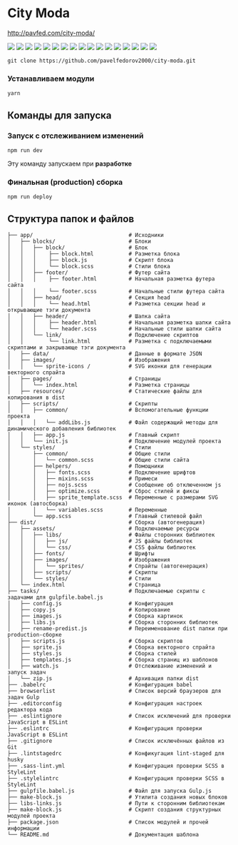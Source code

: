 # City Moda

http://pavfed.com/city-moda/

<img src="https://github.com/pavelfedorov2000/city-moda/assets/66357864/11d4a041-eea4-4d12-b041-11970265422b" />
<img src="https://github.com/pavelfedorov2000/city-moda/assets/66357864/dcbdd2b2-1d5f-4aad-a3c2-5b1325949666" />
<img src="https://github.com/pavelfedorov2000/city-moda/assets/66357864/cd3961c2-ac5e-4ce1-ad72-1809ac02e8bc" />
<img src="https://github.com/pavelfedorov2000/city-moda/assets/66357864/a6560fcb-7694-41d4-992a-fc8e1f14205a" />
<img src="https://github.com/pavelfedorov2000/city-moda/assets/66357864/84993b08-6949-48ca-bf23-890d33581b53" />
<img src="https://github.com/pavelfedorov2000/city-moda/assets/66357864/2f874bae-0b08-4387-b01a-efdb8821d899" />
<img src="https://github.com/pavelfedorov2000/city-moda/assets/66357864/736d8fb6-ccee-4ca6-b779-dadfc8f72999" />
<img src="https://github.com/pavelfedorov2000/city-moda/assets/66357864/bef73959-74d3-4d97-933f-171dbaa17f2f" />
<img src="https://github.com/pavelfedorov2000/city-moda/assets/66357864/57eff3b2-7979-40b6-a8cd-73fb71bae638" />
<img src="https://github.com/pavelfedorov2000/city-moda/assets/66357864/cb7fa946-c610-455f-80a2-a7370aa89ae5" />
<img src="https://github.com/pavelfedorov2000/city-moda/assets/66357864/ed0c86bc-888d-4951-846e-e7df997e6304" />
<img src="https://github.com/pavelfedorov2000/city-moda/assets/66357864/163e10fc-79cf-4fcf-9625-04f745f27723" />
<img src="https://github.com/pavelfedorov2000/city-moda/assets/66357864/1d809a58-d094-4124-bb60-28e3d5a45028" />
<img src="https://github.com/pavelfedorov2000/city-moda/assets/66357864/0faffbe3-362c-4236-9c2e-2085716a9130" />
<img src="https://github.com/pavelfedorov2000/city-moda/assets/66357864/8518a1d4-f903-451c-8ac7-029655d2a218" />
<img src="https://github.com/pavelfedorov2000/city-moda/assets/66357864/ea7e59cc-1dd7-475f-aaa4-fc72bbcc888c" />
<img src="https://github.com/pavelfedorov2000/city-moda/assets/66357864/a67f8fda-2e10-4a03-a108-4a469f0457c8" />

```
git clone https://github.com/pavelfedorov2000/city-moda.git
```

### Устанавливаем модули

```
yarn
```

## Команды для запуска

### Запуск с отслеживанием изменений

```
npm run dev
```

Эту команду запускаем при **разработке**

### Финальная (production) сборка

```
npm run deploy
```

## Структура папок и файлов

```
├── app/                              # Исходники
│   ├── blocks/                       # Блоки
│   │   ├── block/                    # Блок
│   │   │    ├── block.html           # Разметка блока
│   │   │    ├── block.js             # Скрипт блока
│   │   │    └── block.scss           # Стили блока
│   │   ├── footer/                   # Футер сайта
│   │   │    ├── footer.html          # Начальная разметка футера сайта
│   │   │    └── footer.scss          # Начальные стили футера сайта
│   │   ├── head/                     # Секция head
│   │   │    └── head.html            # Разметка секции head и открывающие тэги документа
│   │   ├── header/                   # Шапка сайта
│   │   │    ├── header.html          # Начальная разметка шапки сайта
│   │   │    └── header.scss          # Начальные стили шапки сайта
│   │   └── link/                     # Подключение скриптов
│   │        └── link.html            # Разметка с подключаемыми скриптами и закрывающе тэги документа
│   ├── data/                         # Данные в формате JSON
│   ├── images/                       # Изображения
│   │   └── sprite-icons /            # SVG иконки для генерации векторного спрайта
│   ├── pages/                        # Страницы
│   │   └── index.html                # Разметка страницы
│   ├── resources/                    # Статические файлы для копирования в dist
│   ├── scripts/                      # Скрипты
│   │   ├── common/                   # Вспомогательные функции проекта
│   │   │   └── addLibs.js            # Файл содержащий методы для динамического добавления библиотек
│   │   ├── app.js                    # Главный скрипт
│   │   └── init.js                   # Подключение модулей проекта
│   └── styles/                       # Стили
│       ├── common/                   # Общие стили
│       │   └── common.scss           # Общие стили сайта
│       ├── helpers/                  # Помощники
│       │   ├── fonts.scss            # Подключение шрифтов
│       │   ├── mixins.scss           # Примеси
│       │   ├── nojs.scss             # Сообщение об отключенном js
│       │   ├── optimize.scss         # Сброс стилей и фиксы
│       │   ├── sprite_template.scss  # Переменные с размерами SVG иконок (автосборка)
│       │   └── variables.scss        # Переменные
│       └── app.scss                  # Главный стилевой файл
├── dist/                             # Сборка (автогенерация)
│   ├── assets/                       # Подключаемые ресурсы
│   │   ├── libs/                     # Файлы сторонних библиотек
│   │   │   ├── js/                   # JS файлы библиотек
│   │   │   └── css/                  # CSS файлы библиотек
│   │   ├── fonts/                    # Шрифты
│   │   ├── images/                   # Изображения
│   │   │   └── sprites/              # Спрайты (автогенерация)
│   │   ├── scripts/                  # Скрипты
│   │   └── styles/                   # Стили
│   └── index.html                    # Страница
├── tasks/                            # Подключаемые скрипты с задачами для gulpfile.babel.js
│   ├── config.js                     # Конфигурация
│   ├── copy.js                       # Копирование
│   ├── images.js                     # Сборка картинок
│   ├── libs.js                       # Сборка сторонних библиотек
│   ├── rename-predist.js             # Переименование dist папки при production-сборке
│   ├── scripts.js                    # Сборка скриптов
│   ├── sprite.js                     # Сборка векторного спрайта
│   ├── styles.js                     # Сборка стилей
│   ├── templates.js                  # Сборка страниц из шаблонов
│   ├── watch.js                      # Отслеживание изменений и запуск задач
│   └── zip.js                        # Архивация папки dist
├── .babelrc                          # Конфигурация babel
├── browserlist                       # Список версий браузеров для задач Gulp
├── .editorconfig                     # Конфигурация настроек редактора кода
├── .eslintignore                     # Список исключений для проверки JavaScript в ESLint
├── .eslintrc                         # Конфигурация проверки JavaScript в ESLint
├── .gitignore                        # Список исключённых файлов из Git
├── .lintstagedrc                     # Конфикугация lint-staged для husky
├── .sass-lint.yml                    # Конфигурация проверки SCSS в StyleLint
├── .stylelintrc                      # Конфигурация проверки SCSS в StyleLint
├── gulpfile.babel.js                 # Файл для запуска Gulp.js
├── make-block.js                     # Утилита создания новых блоков
├── libs-links.js                     # Пути к сторонним библиотекам
├── make-block.js                     # Скрипт создания структурных модулей проекта
├── package.json                      # Список модулей и прочей информации
└── README.md                         # Документация шаблона
```
